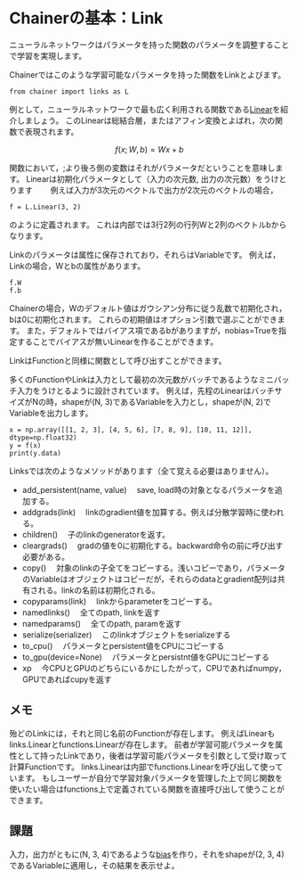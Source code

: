 # Chainerの基本：Link

ニューラルネットワークはパラメータを持った関数のパラメータを調整することで学習を実現します。

Chainerではこのような学習可能なパラメータを持った関数をLinkとよびます。

```
from chainer import links as L
```

例として，ニューラルネットワークで最も広く利用される関数である[Linear](http://docs.chainer.org/en/stable/reference/links.html)を紹介しましょう。
このLinearは総結合層，またはアフィン変換とよばれ，次の関数で表現されます。

```math
f(x; W, b) = Wx + b
```

関数において，$;$より後ろ側の変数はそれがパラメータだということを意味します。
Linearは初期化パラメータとして（入力の次元数, 出力の次元数）をうけとります　　
例えば入力が3次元のベクトルで出力が2次元のベクトルの場合，

```
f = L.Linear(3, 2)
```

のように定義されます。
これは内部では3行2列の行列Wと2列のベクトルbからなります。

Linkのパラメータは属性に保存されており，それらはVariableです。
例えば，Linkの場合，Wとbの属性があります。

```
f.W
f.b
```

Chainerの場合，Wのデフォルト値はガウシアン分布に従う乱数で初期化され，bは0に初期化されます。
これらの初期値はオプション引数で選ぶことができます。
また，デフォルトではバイアス項であるbがありますが，nobias=Trueを指定することでバイアスが無いLinearを作ることができます。

LinkはFunctionと同様に関数として呼び出すことができます。

多くのFunctionやLinkは入力として最初の次元数がバッチであるようなミニバッチ入力をうけとるように設計されています。
例えば，先程のLinearはバッチサイズがNの時，shapeが(N, 3)であるVariableを入力とし，shapeが(N, 2)でVariableを出力します。

```
x = np.array([[1, 2, 3], [4, 5, 6], [7, 8, 9], [10, 11, 12]], dtype=np.float32)
y = f(x)
print(y.data)
```

Linksでは次のようなメソッドがあります（全て覚える必要はありません）。

* add_persistent(name, value)
　save, load時の対象となるパラメータを追加する。
* addgrads(link)
　linkのgradient値を加算する。例えば分散学習時に使われる。
* children()
　子のlinkのgeneratorを返す。
* cleargrads()
　gradの値を0に初期化する。backward命令の前に呼び出す必要がある。
* copy()
　対象のlinkの子全てをコピーする。浅いコピーであり，パラメータのVariableはオブジェクトはコピーだが，それらのdataとgradient配列は共有される。linkの名前は初期化される。
* copyparams(link)
　linkからparameterをコピーする。
* namedlinks()
　全てのpath, linkを返す
* namedparams()
　全てのpath, paramを返す
* serialize(serializer)
　このlinkオブジェクトをserializeする
* to_cpu()
　パラメータとpersistent値をCPUにコピーする
* to_gpu(device=None)
　パラメータとpersistnt値をGPUにコピーする
* xp
　今CPUとGPUのどちらにいるかにしたがって，CPUであればnumpy，GPUであればcupyを返す

## メモ

殆どのLinkには，それと同じ名前のFunctionが存在します。
例えばLinearもlinks.Linearとfunctions.Linearが存在します。
前者が学習可能パラメータを属性として持ったLinkであり，後者は学習可能パラメータを引数として受け取って計算Functionです。
links.Linearは内部でfunctions.Linearを呼び出して使っています。
もしユーザーが自分で学習対象パラメータを管理した上で同じ関数を使いたい場合はfunctions上で定義されている関数を直接呼び出して使うことができます。

## 課題

入力，出力がともに(N, 3, 4)であるような[bias](http://docs.chainer.org/en/stable/reference/links.html?highlight=link#bias)を作り，それをshapeが(2, 3, 4)であるVariableに適用し，その結果を表示せよ。
